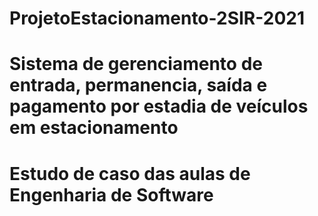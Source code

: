 # ProjetoEstacionamento-2SIR-2021
# Sistema de gerenciamento de entrada, permanencia, saída e pagamento por estadia de veículos em estacionamento
# Estudo de caso das aulas de Engenharia de Software